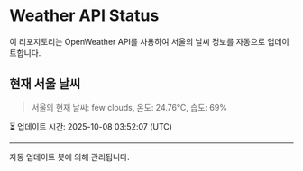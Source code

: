 
# Weather API Status

이 리포지토리는 OpenWeather API를 사용하여 서울의 날씨 정보를 자동으로 업데이트합니다.

## 현재 서울 날씨
> 서울의 현재 날씨: few clouds, 온도: 24.76°C, 습도: 69%

⏳ 업데이트 시간: 2025-10-08 03:52:07 (UTC)

---
자동 업데이트 봇에 의해 관리됩니다.
